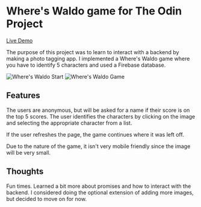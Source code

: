 # Where's Waldo game for The Odin Project

[Live Demo](https://paposeco.github.io/whereswaldo/)

The purpose of this project was to learn to interact with a backend by making a photo tagging app. I implemented a Where's Waldo game where you have to identify 5 characters and used a Firebase database.

![Where's Waldo Start](https://github.com/paposeco/whereswaldo/assets/13892562/66723474-1bf1-4c80-86ee-4594a7f0523b)
![Where's Waldo Game](https://github.com/paposeco/whereswaldo/assets/13892562/7d336373-21c3-472e-bbbe-2ea57d8c441d)

## Features

The users are anonymous, but will be asked for a name if their score is on the top 5 scores. The user identifies the characters by clicking on the image and selecting the appropriate character from a list.

If the user refreshes the page, the game continues where it was left off.

Due to the nature of the game, it isn't very mobile friendly since the image will be very small.

## Thoughts

Fun times. Learned a bit more about promises and how to interact with the backend. I considered doing the optional extension of adding more images, but decided to move on for now.
